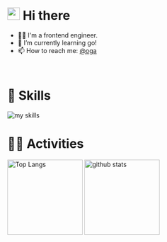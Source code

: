 
<!-- 1. GitHub usernameを変更 -->
<!--
<div align="right">
  <img src="https://komarev.com/ghpvc/?username=nanaism" />
</div>
-->

<!-- 2. プロフィールや連絡先を変更 -->
# <img src="https://media.giphy.com/media/hvRJCLFzcasrR4ia7z/giphy.gif" width="28"> Hi there

- 🧑‍💻 I'm a frontend engineer.
- 🌱 I’m currently learning go!
- 📫 How to reach me: [@oga](https://oga.aiichiro.jp/@oga)
<br>


<!-- 3. 好きな技術スタックに変更 -->
<!-- ライトモート：theme=light, ダークモート：theme=dark -->
<!-- アイコンの選択肢一覧：https://arc.net/l/quote/zizyykfh -->
# 🌱 Skills
<img alt="my skills" src="https://skillicons.dev/icons?theme=dark&perline=7&i=html,css,js,ts,sass,tailwind,materialui,react,nextjs,threejs,python,java,c,cs,aiscript,mysql,firebase,azure,cloudflare,nginx,linux,ubuntu,redhat,windows,apple,git,github,npm,anaconda,babel,vite,vitest,postman,md,vscode,visualstudio,eclipse,atom,obsidian,sklearn,figma,ps,arduino,twitter,instagram,discord,fediverse,activitypub,mastodon,misskey,notion" />
<br>


<!-- 4. GitHub usernameを変更, 2箇所 -->
<!-- ライトモート：theme=light, ダークモート：theme=vue-dark  -->
# 🏃‍♀️ Activities
<div align="left"> 
  <img alt="Top Langs" height="170px" src="https://github-readme-stats.vercel.app/api?username=nanaism&theme=vue-dark&layout=compact" />
  <img alt="github stats" height="170px" src="https://github-readme-stats.vercel.app/api/top-langs/?username=nanaism&theme=vue-dark&layout=compact" />
</div>


<!--
This repository is a ✨ _special_ ✨ repository because its `README.md` (this file) appears on your GitHub profile.

Here are some ideas to get you started:

- 🔭 I’m currently working on ...
- 🌱 I’m currently learning ...
- 👯 I’m looking to collaborate on ...
- 🤔 I’m looking for help with ...
- 💬 Ask me about ...
- 📫 How to reach me: ...
- 😄 Pronouns: ...
- ⚡ Fun fact: ...
-->

